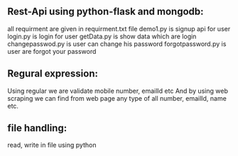 
Rest-Api using python-flask and mongodb:
----------------------------------------
all requirment are given in requirment.txt file
demo1.py is signup api for user
login.py is login for user
getData.py is show data which are login
changepasswod.py is user can change his password
forgotpassword.py is user are forgot your password

Regural expression:
-------------------
Using regular we are validate mobile number, emailId etc
And by using web scraping we can find from web page any type of all number, emailId, name etc.

file handling:
--------------

read, write in file using python
